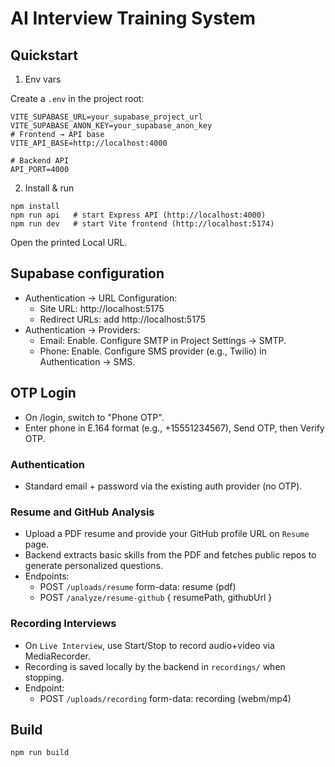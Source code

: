 # AI Interview Training System

## Quickstart

1) Env vars

Create a `.env` in the project root:

```
VITE_SUPABASE_URL=your_supabase_project_url
VITE_SUPABASE_ANON_KEY=your_supabase_anon_key
# Frontend → API base
VITE_API_BASE=http://localhost:4000

# Backend API
API_PORT=4000
```

2) Install & run

```
npm install
npm run api   # start Express API (http://localhost:4000)
npm run dev   # start Vite frontend (http://localhost:5174)
```

Open the printed Local URL.

## Supabase configuration

- Authentication → URL Configuration:
  - Site URL: http://localhost:5175
  - Redirect URLs: add http://localhost:5175
- Authentication → Providers:
  - Email: Enable. Configure SMTP in Project Settings → SMTP.
  - Phone: Enable. Configure SMS provider (e.g., Twilio) in Authentication → SMS.

## OTP Login

- On /login, switch to "Phone OTP".
- Enter phone in E.164 format (e.g., +15551234567), Send OTP, then Verify OTP.

### Authentication

- Standard email + password via the existing auth provider (no OTP).

### Resume and GitHub Analysis

- Upload a PDF resume and provide your GitHub profile URL on `Resume` page.
- Backend extracts basic skills from the PDF and fetches public repos to generate personalized questions.
- Endpoints:
  - POST `/uploads/resume` form-data: resume (pdf)
  - POST `/analyze/resume-github` { resumePath, githubUrl }

### Recording Interviews

- On `Live Interview`, use Start/Stop to record audio+video via MediaRecorder.
- Recording is saved locally by the backend in `recordings/` when stopping.
- Endpoint:
  - POST `/uploads/recording` form-data: recording (webm/mp4)

## Build

```
npm run build
```


